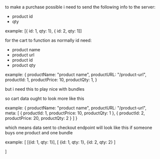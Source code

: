 to make a purchase possible i need to send the following info to the server:
- product id
- qty

example: [{ id: 1, qty: 1}, { id: 2, qty: 1]]


for the cart to function as normally id need:
- product name
- product url
- product id
- product qty

example: { 
    productName: "product name",
    productURL: "/product-url",
    productId: 1,
    productPrice: 10,
    productQty: 1,
}


but i need this to play nice with bundles

so cart data ought to look more like this

example: {
    productName: "product name",
    productURL: "/product-url",
    meta: [
        {
            productId: 1,
            productPrice: 10,
            productQty: 1
        },
        {
            productId: 2,
            productPrice: 20,
            productQty: 2
        }
    ]
}

which means data sent to checkout endpoint will look like this if someone buys one product and one bundle

example: [
    [{id: 1, qty: 1}],
    [
        {id: 1, qty: 1},
        {id: 2, qty: 2}
    ]

]


